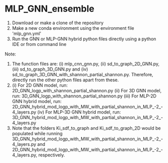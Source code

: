 # MLP_GNN_ensemble

1. Download or make a clone of the repository
2. Make a new conda environment using the environment file 'mlp_gnn.yml'
3. Run the GNN or MLP-GNN hybrid python files directly using a python IDE or from command line

Note: 
1. The function files are: (i) mlp_cnn_gnn.py, (ii) sd_to_graph_2D_GNN.py, (iii) sd_to_graph_3D_GNN.py and (iv) sd_to_graph_3D_GNN_with_shannon_partial_shannon.py. Therefore, directly run the other python files apart from these. 
2. (i) For 2D GNN model, run: 2D_GNN_logp_with_shannon_partial_shannon.py
(ii) For 3D GNN model, run: 3D_GNN_logp_with_shannon_partial_shannon.py
(iii) For MLP-2D GNN hybrid model, run: 2D_GNN_hybrid_mod_logp_with_MW_with_partial_shannon_in_MLP_-2_-4_layers.py
(iv) For MLP-3D GNN hybrid model, run: 3D_GNN_hybrid_mod_logp_with_MW_with_partial_shannon_in_MLP_-2_-4_layers.py
3. Note that the folders Ki_sdf_to_graph and Ki_sdf_to_graph_2D would be populated while running 3D_GNN_hybrid_mod_logp_with_MW_with_partial_shannon_in_MLP_-2_-4_layers.py and 2D_GNN_hybrid_mod_logp_with_MW_with_partial_shannon_in_MLP_-2_-4_layers.py, respectively.
     

